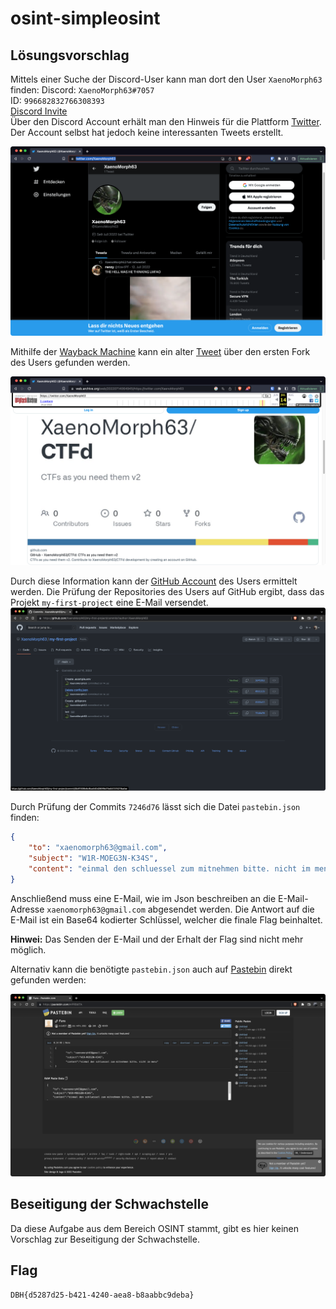 # osint-simpleosint

## Lösungsvorschlag

Mittels einer Suche der Discord-User kann man dort den User `XaenoMorph63` finden:
Discord: `XaenoMorph63#7057` \
ID: `996682832766308393` \
[Discord Invite](https://discord.gg/emdHhEqx6S) \
Über den Discord Account erhält man den Hinweis für die Plattform [Twitter](https://twitter.com/XaenoMorph63). Der Account selbst hat jedoch keine interessanten Tweets erstellt.

![Twitter](twitter.png)

Mithilfe der [Wayback Machine](https://archive.org/web/) kann ein alter [Tweet](https://web.archive.org/web/20220801000000*/https://twitter.com/XaenoMorph63) über den ersten Fork des Users gefunden werden.

![Wayback Machine](wayback.png)

Durch diese Information kann der [GitHub Account](https://github.com/XaenoMorph63) des Users ermittelt werden.
Die Prüfung der Repositories des Users auf GitHub ergibt, dass das Projekt `my-first-project` eine E-Mail versendet.
![Github Commits](github-commits.png)

Durch Prüfung der Commits `7246d76` lässt sich die Datei `pastebin.json` finden:
```json
{ 
    "to": "xaenomorph63@gmail.com", 
    "subject": "W1R-MOEG3N-K34S", 
    "content": "einmal den schluessel zum mitnehmen bitte. nicht im menu" 
}
```
Anschließend muss eine E-Mail, wie im Json beschreiben an die E-Mail-Adresse `xaenomorph63@gmail.com` abgesendet werden.
Die Antwort auf die E-Mail ist ein Base64 kodierter Schlüssel, welcher die finale Flag beinhaltet.

**Hinwei:** Das Senden der E-Mail und der Erhalt der Flag sind nicht mehr möglich.

Alternativ kann die benötigte `pastebin.json` auch auf [Pastebin](https://pastebin.com/raw/mPRBdiTA) direkt gefunden werden:

![Pastebin Website](pastebin.png)

## Beseitigung der Schwachstelle

Da diese Aufgabe aus dem Bereich OSINT stammt, gibt es hier keinen Vorschlag zur Beseitigung der Schwachstelle.

## Flag
```
DBH{d5287d25-b421-4240-aea8-b8aabbc9deba}
```
